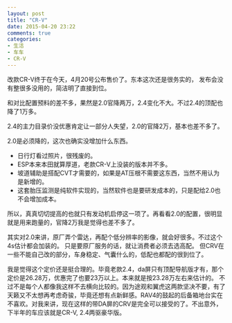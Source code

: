 ```yaml
---
layout: post
title: "CR-V"
date: 2015-04-20 23:22
comments: true
categories:
- 生活
- 车车
- CR-V
---
```


改款CR-V终于在今天，4月20号公布售价了。东本这次还是很务实的，
发布会没有整很多没用的，简洁明了直接到位。

和对比配置预料的差不多，果然是2.0官降两万，2.4变化不大。不过2.4的顶配也降了1万多。

2.4的主力目录价没优惠肯定让一部分人失望，2.0的官降2万，基本也差不多了。

2.0是必须降的，这次也确实没增加什么东西。

- 日行灯看过照片，很残废的。
- ESP本来本田就算厚道，老款CR-V上没装的版本并不多。
- 坡道辅助是搭配CVT才需要的，如果是AT压根不需要这东西，当然不用认为是新增的。
- 这套胎压监测是纯软件实现的，当然软件也是要研发成本的，只是配给2.0也不会增加成本。

所以，真真切切提高的也就只有发动机启停这一项了。再看看2.0的配置，很明显就是用来跑量的，官降2万我是觉得也差不多了。

其实对2.0来讲，原厂弄个雷达，再配个低分辨率的影像，就会好很多。不过这个4s估计都会加装的。
只是要原厂服务的话，就让消费者必须去选高配。
但CRV在一些不能自己改的部分，车身稳定、气囊什么的，低配也都配的很到位了。

我是觉得这个定价还是挺合理的。毕竟老款2.4，da屏只有顶配导航版才有，那个定价是26.28万，优惠完了也要23万以上。本来就是按23.28万左右来估计的。
不过不是每个人都像我这样不去横向比较的。因为途观和翼虎这两款坚决不要，有了天籁又不太想再考虑奇骏，毕竟还想有点新鲜感。RAV4的鼓起的后备箱地台实在不喜欢。对我来讲，现在这样的带DA屏的CRV是完全可以接受的了。不出意外，下半年的车应该就是CR-V, 2.4两驱豪华版。
